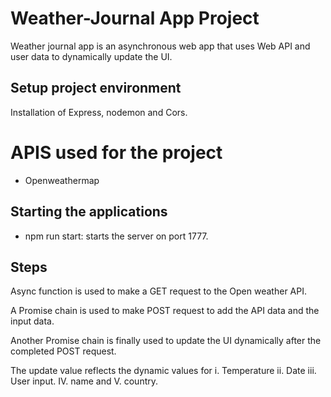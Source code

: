 # Weather-Journal App Project
Weather journal app is an asynchronous web app that uses Web API and user data to dynamically update the UI. 


## Setup project environment
Installation of Express, nodemon and Cors.

# APIS used for the project
- Openweathermap

## Starting the applications
- npm run start: starts the server on port 1777.


## Steps

Async function is used to make a GET request to the Open weather API. 

A Promise chain is used to make POST request to add the API data and the input data.

Another Promise chain is finally used to update the UI dynamically after the completed POST request.

The update value reflects the dynamic values for i. Temperature ii. Date iii. User input. IV. name and V. country.
